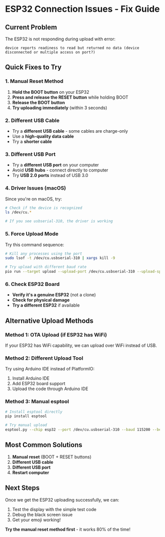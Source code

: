 # ESP32 Connection Issues - Fix Guide

## Current Problem
The ESP32 is not responding during upload with error:
```
device reports readiness to read but returned no data (device disconnected or multiple access on port?)
```

## Quick Fixes to Try

### 1. Manual Reset Method
1. **Hold the BOOT button** on your ESP32
2. **Press and release the RESET button** while holding BOOT
3. **Release the BOOT button**
4. **Try uploading immediately** (within 3 seconds)

### 2. Different USB Cable
- Try a **different USB cable** - some cables are charge-only
- Use a **high-quality data cable**
- Try a **shorter cable**

### 3. Different USB Port
- Try a **different USB port** on your computer
- Avoid **USB hubs** - connect directly to computer
- Try **USB 2.0 ports** instead of USB 3.0

### 4. Driver Issues (macOS)
Since you're on macOS, try:
```bash
# Check if the device is recognized
ls /dev/cu.*

# If you see usbserial-310, the driver is working
```

### 5. Force Upload Mode
Try this command sequence:
```bash
# Kill any processes using the port
sudo lsof -t /dev/cu.usbserial-310 | xargs kill -9

# Try upload with different baud rate
pio run --target upload --upload-port /dev/cu.usbserial-310 --upload-speed 115200
```

### 6. Check ESP32 Board
- **Verify it's a genuine ESP32** (not a clone)
- **Check for physical damage**
- **Try a different ESP32** if available

## Alternative Upload Methods

### Method 1: OTA Upload (if ESP32 has WiFi)
If your ESP32 has WiFi capability, we can upload over WiFi instead of USB.

### Method 2: Different Upload Tool
Try using Arduino IDE instead of PlatformIO:
1. Install Arduino IDE
2. Add ESP32 board support
3. Upload the code through Arduino IDE

### Method 3: Manual esptool
```bash
# Install esptool directly
pip install esptool

# Try manual upload
esptool.py --chip esp32 --port /dev/cu.usbserial-310 --baud 115200 --before default_reset --after hard_reset write_flash -z --flash_mode dio --flash_freq 40m --flash_size detect 0x1000 .pio/build/mhetesp32devkit/bootloader.bin 0x8000 .pio/build/mhetesp32devkit/partitions.bin 0x10000 .pio/build/mhetesp32devkit/firmware.bin
```

## Most Common Solutions

1. **Manual reset** (BOOT + RESET buttons)
2. **Different USB cable**
3. **Different USB port**
4. **Restart computer**

## Next Steps

Once we get the ESP32 uploading successfully, we can:
1. Test the display with the simple test code
2. Debug the black screen issue
3. Get your emoji working!

**Try the manual reset method first** - it works 80% of the time!
